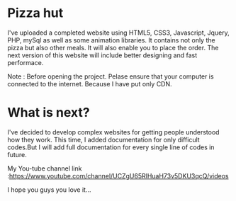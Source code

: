# Pizza hut
I've uploaded a completed website using HTML5, CSS3, Javascript, Jquery, PHP, mySql as well as some animation libraries. It contains not only the pizza but also other meals. It will also enable you to place the order. The next version of this website will include better designing and fast performace. 

Note : Before opening the project. Pelase ensure that your computer is connected to the internet. Because I have put only CDN. 

# What is next?

I've decided to develop complex websites for getting people understood how they work. This time, I added documentation for only difficult codes.But I will add full documentation for every single line of codes in future.

My You-tube channel link :https://www.youtube.com/channel/UCZgU65RlHuaH73v5DKU3qcQ/videos

I hope you guys you love it...

